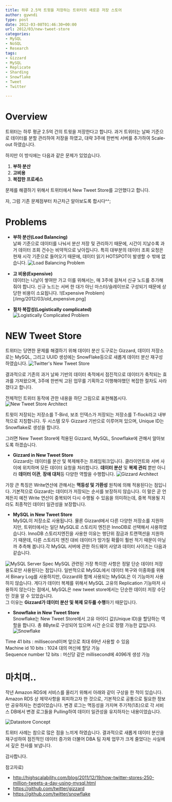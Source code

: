 ```yaml
---
title: 하루 2.5억 트윗을 저장하는 트위터의 새로운 저장 스토어
author: gywndi
type: post
date: 2012-03-08T01:46:30+00:00
url: 2012/03/new-tweet-store
categories:
- MySQL
- NoSQL
- Research
tags:
- Gizzard
- MySQL
- Replicate
- Sharding
- Snowflake
- Tweet
- Twitter

---
```

# Overview

트위터는 하루 평균 2.5억 건의 트윗을 저장한다고 합니다. 과거 트위터는 날짜 기준으로 데이터를 분할 관리하여 저장을 하였고, 대략 3주에 한번씩 서버를 추가하여 Scale-out 하였습니다.

하지만 이 방식에는 다음과 같은 문제가 있었습니다.

1. **부하 분산**
2. **고비용**
3. **복잡한 프로세스**

문제를 해결하기 위해서 트위터에서 New Tweet Store를 고안했다고 합니다.

자, 그럼 기존 문제점부터 차근차근 알아보도록 합시다^^;

# Problems

* **부하 분산(Load Balancing)**  
날짜 기준으로 데이터를 나눠서 분산 저장 및 관리하기 때문에, 시간이 지날수록 과거 데이터 조회 건수는 비약적으로 낮아집니다. 특히 대부분의 데이터 조회 요청은 현재 시각 기준으로 들어오기 때문에, 데이터 읽기 HOTSPOT이 발생할 수 밖에 없습니다. 
![Load Balancing Problem](/img/2012/03/old_load_balancing.png)

* **고 비용(Expensive)**  
데이터는 나날이 쌓여만 가고 이를 위해서는, 매 3주에 걸쳐서 신규 노드를 추가해줘야 합니다. 신규 노드는 서버 한 대가 아닌 마스터/슬레이브로 구성되기 때문에 상당한 비용이 소요됩니다. 
!(Expensive Problem)[/img/2012/03/old_expensive.png]

* **절차 복잡성(Logistically complicated)** 
![Logistically Complicated Problem](/img/2012/03/old_complicated.png)

# NEW Tweet Store

트위터는 당면한 문제를 해결하기 위해 데이터 분산 도구로는 Gizzard, 데이터 저장소로는 MySQL, 그리고 UUID 생성에는 SnowFlake등으로 새롭게 데이터 분산 재구성 하였습니다.
![Twitter's New Tweet Store](/img/2012/03/New_tweet_store.png)

결과적으로 기존의 과거 날짜 기반의 데이터 축적에서 점진적으로 데이터가 축적되는 효과를 가져왔으며, 3주에 한번씩 고된 업무를 기획하고 이행해야했던 복잡한 절차도 사라졌다고 합니다.

전체적인 트위터 동작에 관한 내용을 하단 그림으로 표현해봅시다.
![New Tweet Store Architect](/img/2012/03/New_tweet_architect.png)

트윗이 저장되는 저장소를 T-Bird, 보조 인덱스가 저장되는 저장소를 T-flock라고 내부적으로 지칭합니다. 두 시스템 모두 Gizzard 기반으로 이루어져 있으며, Unique ID는 Snowflake로 생성을 합니다.

그러면 New Tweet Store에 적용된 Gizzard, MySQL, Snowflake에 관해서 알아보도록 하겠습니다.

* **Gizzard in New Tweet Store**  
Gizzard는 데이터를 분산 및 복제해주는 프레임워크입니다. 클라이언트와 서버 사이에 위치하며 모든 데이터 요청을 처리합니다. **데이터 분산** 및 **복제 관리** 뿐만 아니라 **데이터 이관**, **장애 대처**등 다양한 역할을 수행합니다. 
![Gizzard Architect](/img/2012/03/Gizzard.png)

가장 큰 특징은 Write연산에 관해서는 **멱등성 및 가환성** 원칙에 의해 적용된다는 점입니다. 기본적으로 Gizzard는 데이터가 저장되는 순서를 보장하지 않습니다. 이 말은 곧 언제든지 예전 Write 연산이 중복되어 다시 수행될 수 있음을 의미하는데, 중복 적용될 지라도 최종적인 데이터 일관성을 보장합니다.

* **MySQL in New Tweet Store**  
MySQL이 저장소로 사용됩니다. 물론 Gizzard에서 다른 다양한 저장소를 지원하지만, 트위터에서는 일단 MySQL로 스토리지 엔진은 InnoDB로 선택해서 사용하였습니다. InnoDB 스토리지엔진을 사용한 이유는 행단위 잠금과 트랜잭션을 지원하기 때문데, 다른 스토리지 엔진 대비 데이터가 망가질 확률이 훨씬 적기 때문이 아닐까 추측해 봅니다.각 MySQL 서버에 관한 하드웨어 사양과 데이터 사이즈는 다음과 같습니다.

![MySQL Server Spec](/img/2012/03/MySQL_Server_Spec.png)
MySQL 관련된 가장 특이한 사항은 정말 단순 데이터 저장 용도로만 사용된다는 점입니다. 일반적으로 MySQL에서 데이터 복구와 이중화를 위해서 Binary Log를 사용하지만, Gizzard와 함께 사용되는 MySQL은 이 기능마저 사용하지 않습니다. 게다가 데이터 복제를 위해서 MySQL 고유의 Replication 기능마저 사용하지 않는다는 점에서, MySQL은 new tweet store에서는 단순한 데이터 저장 수단인 것을 알 수 있었습니다.  
그 이유는 **Gizzard가 데이터 분산 및 복제 모두를 수행**하기 때문입니다.

* **Snowflake in New Tweet Store**  
Snowflake는 New Tweet Store에서 고유 아이디 값(Unique ID)을 할당하는 역할을 합니다. 총 8Byte로 구성되어 있으며 시간 순으로 정렬 가능한 값입니다. 
![Snowflake](/img/2012/03/Snowflake.png)

Time 41 bits : millisecond이며 앞으로 최대 69년 사용할 수 있음  
Machine id 10 bits : 1024 대의 머신에 할당 가능  
Sequence number 12 bits : 머신당 같은 millisecond에 4096개 생성 가능

# 마치며..

작년 Amazon RDS에 서비스를 올리기 위해서 아래와 같이 구상을 한 적이 있습니다. Amazon RDS 상 제약사항을 회피하고자 한 것으로, 기본적으로 공통으로 필요한 정보만 공유하자는 컨셉이었습니다. 변경 로그는 멱등성을 가지며 주기적(1초)으로 각 서비스 DB에서 변경 로그들을 Pulling하여 데이터 일관성을 유지하자는 내용이었습니다.

![Datastore Concept](/img/2012/03/Datastore_concept_in_KTH.png)

트위터 사례는 참으로 많은 점을 느끼게 하였습니다. 결과적으로 새롭게 데이터 분산을 재구성하여 점진적인 데이터 증가와 더불어 DBA 팀 자체 업무가 크게 줄었다는 사실에서 깊은 찬사를 보냅니다.

감사합니다.

참고자료)  
- http://highscalability.com/blog/2011/12/19/how-twitter-stores-250-million-tweets-a-day-using-mysql.html
- https://github.com/twitter/gizzard
- https://github.com/twitter/snowflake